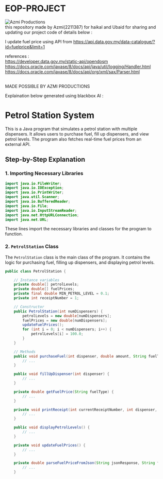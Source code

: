# EOP-PROJECT
![Azmi Productions]([https://example.com/image.png](https://i.ibb.co/Bwc2hbT/latest-logo-no-background.png)_) <br>
this repository made by Azmi(2211387) for haikal and Ubaid for sharing and updating our project code of details below :

I update fuel price using API from https://api.data.gov.my/data-catalogue/?id=fuelprice&limit=1 

references : <br>
https://developer.data.gov.my/static-api/opendosm <br>
https://docs.oracle.com/javase/8/docs/api/java/util/logging/Handler.html <br>
https://docs.oracle.com/javase/8/docs/api/org/xml/sax/Parser.html <br>


<br>
MADE POSSIBLE BY AZMI PRODUCTIONS
<br>



Explaination below generated using blackbox AI : 
 # Petrol Station System

This is a Java program that simulates a petrol station with multiple dispensers. It allows users to purchase fuel, fill up dispensers, and view petrol levels. The program also fetches real-time fuel prices from an external API.

## Step-by-Step Explanation

### 1. Importing Necessary Libraries

```java
import java.io.FileWriter;
import java.io.IOException;
import java.io.PrintWriter;
import java.util.Scanner;
import java.io.BufferedReader;
import java.io.File;
import java.io.InputStreamReader;
import java.net.HttpURLConnection;
import java.net.URL;
```

These lines import the necessary libraries and classes for the program to function.

### 2. `PetrolStation` Class

The `PetrolStation` class is the main class of the program. It contains the logic for purchasing fuel, filling up dispensers, and displaying petrol levels.

```java
public class PetrolStation {

    // Instance variables
    private double[] petrolLevels;
    private double[] fuelPrices;
    private final double MIN_PETROL_LEVEL = 0.1;
    private int receiptNumber = 1;

    // Constructor
    public PetrolStation(int numDispensers) {
        petrolLevels = new double[numDispensers];
        fuelPrices = new double[numDispensers];
        updateFuelPrices();
        for (int i = 0; i < numDispensers; i++) {
            petrolLevels[i] = 100.0;
        }
    }

    // Methods
    public void purchaseFuel(int dispenser, double amount, String fuelType) {
        // ...
    }

    public void fillUpDispenser(int dispenser) {
        // ...
    }

    private double getFuelPrice(String fuelType) {
        // ...
    }

    private void printReceipt(int currentReceiptNumber, int dispenser, double litres, String fuelType, double totalPrice) {
        // ...
    }

    public void displayPetrolLevels() {
        // ...
    }

    private void updateFuelPrices() {
        // ...
    }

    private double parseFuelPriceFromJson(String jsonResponse, String fuelType) {
        // ...
    }
